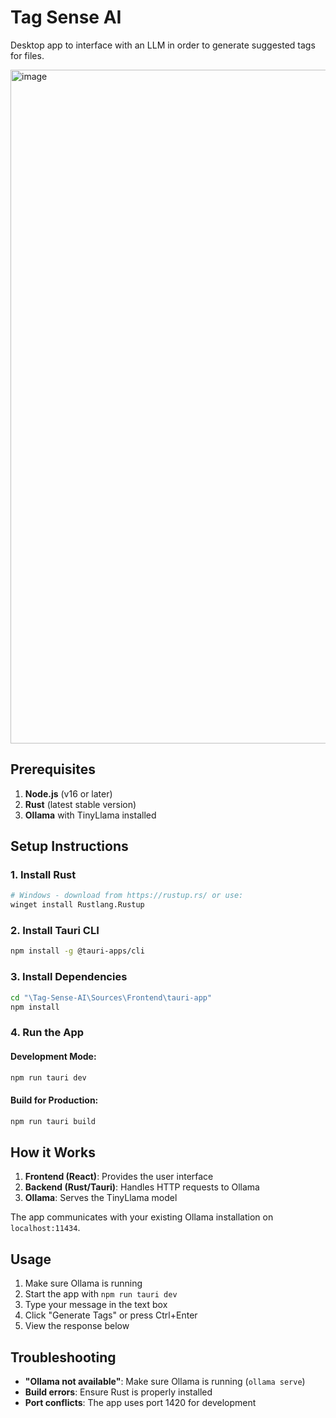 # Tag Sense AI

Desktop app to interface with an LLM in order to generate suggested tags for files.

<img width="1918" height="1078" alt="image" src="https://github.com/user-attachments/assets/69744d0c-b94a-4d95-b659-1b38a4c3323e" />

## Prerequisites

1. **Node.js** (v16 or later)
2. **Rust** (latest stable version)
3. **Ollama** with TinyLlama installed

## Setup Instructions

### 1. Install Rust
```bash
# Windows - download from https://rustup.rs/ or use:
winget install Rustlang.Rustup
```

### 2. Install Tauri CLI
```bash
npm install -g @tauri-apps/cli
```

### 3. Install Dependencies
```bash
cd "\Tag-Sense-AI\Sources\Frontend\tauri-app"
npm install
```

### 4. Run the App

#### Development Mode:
```bash
npm run tauri dev
```

#### Build for Production:
```bash
npm run tauri build
```

## How it Works

1. **Frontend (React)**: Provides the user interface
2. **Backend (Rust/Tauri)**: Handles HTTP requests to Ollama
3. **Ollama**: Serves the TinyLlama model

The app communicates with your existing Ollama installation on `localhost:11434`.

## Usage

1. Make sure Ollama is running
2. Start the app with `npm run tauri dev`
3. Type your message in the text box
4. Click "Generate Tags" or press Ctrl+Enter
5. View the response below

## Troubleshooting

- **"Ollama not available"**: Make sure Ollama is running (`ollama serve`)
- **Build errors**: Ensure Rust is properly installed
- **Port conflicts**: The app uses port 1420 for development
